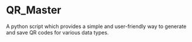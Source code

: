 # QR_Master
 A python script which provides a simple and user-friendly way to generate and save QR codes for various data types.
